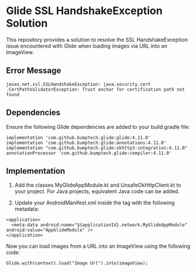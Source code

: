 # Glide SSL HandshakeException Solution

This repository provides a solution to resolve the SSL HandshakeException issue encountered with Glide when loading images via URL into an ImageView.

## Error Message
```
javax.net.ssl.SSLHandshakeException: java.security.cert
.CertPathValidatorException: Trust anchor for certification path not found
```

## Dependencies
Ensure the following Glide dependencies are added to your build.gradle file:

```
implementation 'com.github.bumptech.glide:glide:4.11.0'
implementation 'com.github.bumptech.glide:annotations:4.11.0'
implementation "com.github.bumptech.glide:okhttp3-integration:4.11.0"
annotationProcessor 'com.github.bumptech.glide:compiler:4.11.0'
```
## Implementation
1. Add the classes MyGlideAppModule.kt and UnsafeOkHttpClient.kt to your project. For Java projects, equivalent Java code can be added.

2. Update your AndroidManifest.xml inside the <application> tag with the following metadata:

```
<application>
  <meta-data android:name="${applicationId}.network.MyGlideAppModule" android:value="AppGlideModule" />
</application>
```

Now you can load images from a URL into an ImageView using the following code:

```
Glide.with(context).load("Image Url").into(imageView);
```
